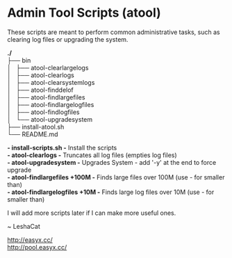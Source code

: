 # Admin Tool Scripts (atool)

These scripts are meant to perform common administrative tasks, such as clearing log files or upgrading the system.

**./**<br />
├── bin<br />
│   ├── atool-clearlargelogs<br />
│   ├── atool-clearlogs<br />
│   ├── atool-clearsystemlogs<br />
│   ├── atool-finddelof<br />
│   ├── atool-findlargefiles<br />
│   ├── atool-findlargelogfiles<br />
│   ├── atool-findlogfiles<br />
│   └── atool-upgradesystem<br />
├── install-atool.sh<br />
└── README.md<br />

**- install-scripts.sh -** Install the scripts<br />
**- atool-clearlogs -** Truncates all log files (empties log files)<br />
**- atool-upgradesystem -** Upgrades System - add '-y' at the end to force upgrade<br />
**- atool-findlargefiles +100M -** Finds large files over 100M (use - for smaller than)<br />
**- atool-findlargelogfiles +10M -** Finds large log files over 10M (use - for smaller than)<br />

I will add more scripts later if I can make more useful ones.

~ LeshaCat<br />

http://easyx.cc/<br />
http://pool.easyx.cc/<br />
